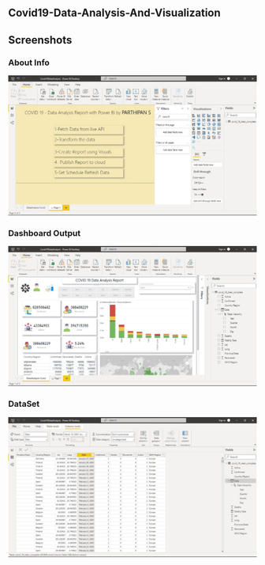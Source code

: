 
##  Covid19-Data-Analysis-And-Visualization
## Screenshots
### About Info
![App Screenshot](https://raw.githubusercontent.com/parthipan8/Covid19-Data-Visualization/main/Info.jpg)

### Dashboard Output
![App Screenshot](https://raw.githubusercontent.com/Kiruthika162003/Covid19-Data-Analysis-And-Visualization/master/Screenshots/Dashboard.jpg)
### DataSet

![App Screenshot](https://raw.githubusercontent.com/Kiruthika162003/Covid19-Data-Analysis-And-Visualization/master/Screenshots/Dataset.jpg)
